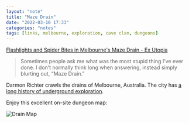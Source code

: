 ```yaml
---
layout: "note"
title: "Maze Drain"
date: "2022-03-10 17:33"
categories: "notes"
tags: [links, melbourne, exploration, cave clan, dungeons]
---
```

[Flashlights and Spider Bites in Melbourne's Maze Drain - Ex Utopia](https://www.exutopia.com/urban-exploration-melbourne-maze-drain-australia/)

>Sometimes people ask me what was the most stupid thing I’ve ever done. I don’t normally think long when answering, instead simply blurting out, “Maze Drain.”

Darmon Richter crawls the drains of Melbourne, Australia. The city has [a long history of underground exploration](https://www.vice.com/en/article/4w8dj9/inside-the-archives-of-melbournes-infamous-cave-clan).

Enjoy this excellent on-site dungeon map:

![Drain Map](https://numbered.works/assets/img/Australia-Maze-Drain-21.jpg)
